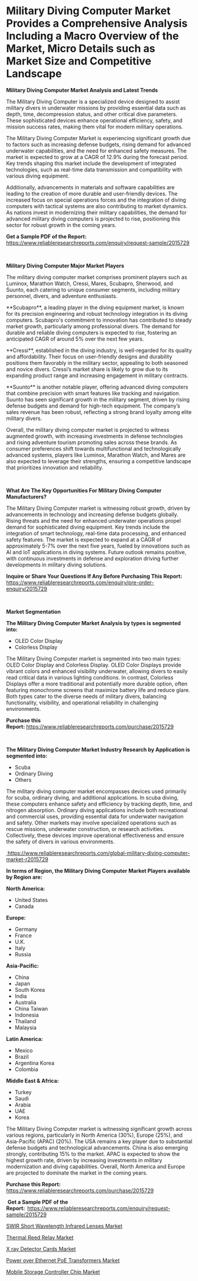 <p><h1>Military Diving Computer Market Provides a Comprehensive Analysis Including a Macro Overview of the Market, Micro Details such as Market Size and Competitive Landscape</h1></p><p><strong>Military Diving Computer Market Analysis and Latest Trends</strong></p>
<p><p>The Military Diving Computer is a specialized device designed to assist military divers in underwater missions by providing essential data such as depth, time, decompression status, and other critical dive parameters. These sophisticated devices enhance operational efficiency, safety, and mission success rates, making them vital for modern military operations. </p><p>The Military Diving Computer Market is experiencing significant growth due to factors such as increasing defense budgets, rising demand for advanced underwater capabilities, and the need for enhanced safety measures. The market is expected to grow at a CAGR of 12.9% during the forecast period. Key trends shaping this market include the development of integrated technologies, such as real-time data transmission and compatibility with various diving equipment. </p><p>Additionally, advancements in materials and software capabilities are leading to the creation of more durable and user-friendly devices. The increased focus on special operations forces and the integration of diving computers with tactical systems are also contributing to market dynamics. As nations invest in modernizing their military capabilities, the demand for advanced military diving computers is projected to rise, positioning this sector for robust growth in the coming years.</p></p>
<p><strong>Get a Sample PDF of the Report:&nbsp;</strong> <a href="https://www.reliableresearchreports.com/enquiry/request-sample/2015729?utm_campaign=117&utm_medium=2&utm_source=Github&utm_content=ia&utm_term=17012025&utm_id=military-diving-computer">https://www.reliableresearchreports.com/enquiry/request-sample/2015729</a></p>
<p>&nbsp;</p>
<p><strong>Military Diving Computer Major Market Players</strong></p>
<p><p>The military diving computer market comprises prominent players such as Luminox, Marathon Watch, Cressi, Mares, Scubapro, Sherwood, and Suunto, each catering to unique consumer segments, including military personnel, divers, and adventure enthusiasts.</p><p>**Scubapro**, a leading player in the diving equipment market, is known for its precision engineering and robust technology integration in its diving computers. Scubapro's commitment to innovation has contributed to steady market growth, particularly among professional divers. The demand for durable and reliable diving computers is expected to rise, fostering an anticipated CAGR of around 5% over the next few years.</p><p>**Cressi**, established in the diving industry, is well-regarded for its quality and affordability. Their focus on user-friendly designs and durability positions them favorably in the military sector, appealing to both seasoned and novice divers. Cressi’s market share is likely to grow due to its expanding product range and increasing engagement in military contracts.</p><p>**Suunto** is another notable player, offering advanced diving computers that combine precision with smart features like tracking and navigation. Suunto has seen significant growth in the military segment, driven by rising defense budgets and demand for high-tech equipment. The company’s sales revenue has been robust, reflecting a strong brand loyalty among elite military divers.</p><p>Overall, the military diving computer market is projected to witness augmented growth, with increasing investments in defense technologies and rising adventure tourism promoting sales across these brands. As consumer preferences shift towards multifunctional and technologically advanced systems, players like Luminox, Marathon Watch, and Mares are also expected to leverage their strengths, ensuring a competitive landscape that prioritizes innovation and reliability.</p></p>
<p>&nbsp;</p>
<p><strong>What Are The Key Opportunities For Military Diving Computer Manufacturers?</strong></p>
<p><p>The Military Diving Computer market is witnessing robust growth, driven by advancements in technology and increasing defense budgets globally. Rising threats and the need for enhanced underwater operations propel demand for sophisticated diving equipment. Key trends include the integration of smart technology, real-time data processing, and enhanced safety features. The market is expected to expand at a CAGR of approximately 5-7% over the next five years, fueled by innovations such as AI and IoT applications in diving systems. Future outlook remains positive, with continuous investments in defense and exploration driving further developments in military diving solutions.</p></p>
<p><strong>Inquire or Share Your Questions If Any Before Purchasing This Report:</strong> <a href="https://www.reliableresearchreports.com/enquiry/pre-order-enquiry/2015729?utm_campaign=117&utm_medium=2&utm_source=Github&utm_content=ia&utm_term=17012025&utm_id=military-diving-computer">https://www.reliableresearchreports.com/enquiry/pre-order-enquiry/2015729</a></p>
<p>&nbsp;</p>
<p><strong>Market Segmentation</strong></p>
<p><strong>The Military Diving Computer Market Analysis by types is segmented into:</strong></p>
<p><ul><li>OLED Color Display</li><li>Colorless Display</li></ul></p>
<p><p>The Military Diving Computer market is segmented into two main types: OLED Color Display and Colorless Display. OLED Color Displays provide vibrant colors and enhanced visibility underwater, allowing divers to easily read critical data in various lighting conditions. In contrast, Colorless Displays offer a more traditional and potentially more durable option, often featuring monochrome screens that maximize battery life and reduce glare. Both types cater to the diverse needs of military divers, balancing functionality, visibility, and operational reliability in challenging environments.</p></p>
<p><strong>Purchase this Report:&nbsp;</strong><a href="https://www.reliableresearchreports.com/purchase/2015729?utm_campaign=117&utm_medium=2&utm_source=Github&utm_content=ia&utm_term=17012025&utm_id=military-diving-computer">https://www.reliableresearchreports.com/purchase/2015729</a></p>
<p>&nbsp;</p>
<p><strong>The Military Diving Computer Market Industry Research by Application is segmented into:</strong></p>
<p><ul><li>Scuba</li><li>Ordinary Diving</li><li>Others</li></ul></p>
<p><p>The military diving computer market encompasses devices used primarily for scuba, ordinary diving, and additional applications. In scuba diving, these computers enhance safety and efficiency by tracking depth, time, and nitrogen absorption. Ordinary diving applications include both recreational and commercial uses, providing essential data for underwater navigation and safety. Other markets may involve specialized operations such as rescue missions, underwater construction, or research activities. Collectively, these devices improve operational effectiveness and ensure the safety of divers in various environments.</p></p>
<p><a href="https://www.reliableresearchreports.com/global-military-diving-computer-market-r2015729?utm_campaign=117&utm_medium=2&utm_source=Github&utm_content=ia&utm_term=17012025&utm_id=military-diving-computer">&nbsp;https://www.reliableresearchreports.com/global-military-diving-computer-market-r2015729</a></p>
<p><strong>In terms of Region, the Military Diving Computer Market Players available by Region are:</strong></p>
<p>
    <p> <strong> North America: </strong>
        <ul>
            <li>United States</li>
            <li>Canada</li>
        </ul>
        </p> 
    <p> <strong> Europe: </strong>
        <ul>
            <li>Germany</li>
            <li>France</li>
            <li>U.K.</li>
            <li>Italy</li>
            <li>Russia</li>
        </ul>
        </p> 
    <p> <strong> Asia-Pacific: </strong>
        <ul>
            <li>China</li>
            <li>Japan</li>
            <li>South Korea</li>
            <li>India</li>
            <li>Australia</li>
            <li>China Taiwan</li>
            <li>Indonesia</li>
            <li>Thailand</li>
            <li>Malaysia</li>
        </ul>
        </p> 
    <p> <strong> Latin America: </strong>
        <ul>
            <li>Mexico</li>
            <li>Brazil</li>
            <li>Argentina Korea</li>
            <li>Colombia</li>
        </ul>
        </p> 
    <p> <strong> Middle East & Africa: </strong>
        <ul>
            <li>Turkey</li>
            <li>Saudi</li>
            <li>Arabia</li>
            <li>UAE</li>
            <li>Korea</li>
        </ul>
    </p>
    </p>
<p><p>The Military Diving Computer market is witnessing significant growth across various regions, particularly in North America (30%), Europe (25%), and Asia-Pacific (APAC) (20%). The USA remains a key player due to substantial defense budgets and technological advancements. China is also emerging strongly, contributing 15% to the market. APAC is expected to show the highest growth rate, driven by increasing investments in military modernization and diving capabilities. Overall, North America and Europe are projected to dominate the market in the coming years.</p></p>
<p><strong>Purchase this Report: </strong><a href="https://www.reliableresearchreports.com/purchase/2015729?utm_campaign=117&utm_medium=2&utm_source=Github&utm_content=ia&utm_term=17012025&utm_id=military-diving-computer">https://www.reliableresearchreports.com/purchase/2015729</a></p>
<p>&nbsp;<strong>Get a Sample PDF of the Report:&nbsp;&nbsp;</strong><a href="https://www.reliableresearchreports.com/enquiry/request-sample/2015729?utm_campaign=117&utm_medium=2&utm_source=Github&utm_content=ia&utm_term=17012025&utm_id=military-diving-computer">https://www.reliableresearchreports.com/enquiry/request-sample/2015729</a></p>
<p><strong></strong></p>
<p><p><a href="https://github.com/AshikRahman991/Market-Research-Report-List-1/blob/main/swir-short-wavelength-infrared-lenses-market.md?utm_campaign=117&utm_medium=2&utm_source=Github&utm_content=ia&utm_term=17012025&utm_id=military-diving-computer">SWIR Short Wavelength Infrared Lenses Market</a></p><p><a href="https://github.com/HobertDavis43/Market-Research-Report-List-1/blob/main/thermal-reed-relay-market.md?utm_campaign=117&utm_medium=2&utm_source=Github&utm_content=ia&utm_term=17012025&utm_id=military-diving-computer">Thermal Reed Relay Market</a></p><p><a href="https://github.com/AlisaRowe24/Market-Research-Report-List-1/blob/main/x-ray-detector-cards-market.md?utm_campaign=117&utm_medium=2&utm_source=Github&utm_content=ia&utm_term=17012025&utm_id=military-diving-computer">X ray Detector Cards Market</a></p><p><a href="https://github.com/arvelm4nthig/Market-Research-Report-List-1/blob/main/power-over-ethernet-poe-transformers-market.md?utm_campaign=117&utm_medium=2&utm_source=Github&utm_content=ia&utm_term=17012025&utm_id=military-diving-computer">Power over Ethernet PoE Transformers Market</a></p><p><a href="https://github.com/jaquelynhasenaue8/Market-Research-Report-List-1/blob/main/mobile-storage-controller-chip-market.md?utm_campaign=117&utm_medium=2&utm_source=Github&utm_content=ia&utm_term=17012025&utm_id=military-diving-computer">Mobile Storage Controller Chip Market</a></p></p>